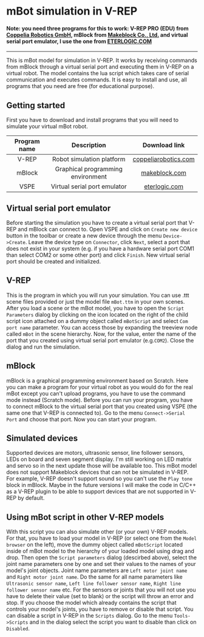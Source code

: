 # mBot simulation in V-REP

#### Note: you need three programs for this to work: V-REP PRO (EDU) from [Coppelia Robotics GmbH](http://www.coppeliarobotics.com/index.html), mBlock from [Makeblock Co., Ltd.](http://www.makeblock.com/) and virtual serial port emulator, I use the one from [ETERLOGIC.COM](http://www.eterlogic.com/Products.VSPE.html)

---

This is mBot model for simulation in V-REP. It works by receiving commands from mBlock through a virtual serial port and executing them in V-REP on a virtual robot. The model contains the lua script which takes care of serial communication and executes commands. It is easy to install and use, all programs that you need are free (for educational purpose).

## Getting started
First you have to download and install programs that you will need to simulate your virtual mBot robot.

| Program name | Description | Download link |
| :-------------: | :-------------: | :----: |
| V-REP | Robot simulation platform | [coppeliarobotics.com](http://www.coppeliarobotics.com/downloads.html) |
| mBlock | Graphical programming environment | [makeblock.com](http://learn.makeblock.com/en/software/)|
| VSPE | Virtual serial port emulator | [eterlogic.com](http://www.eterlogic.com/Downloads.html)

## Virtual serial port emulator
Before starting the simulation you have to create a virtual serial port that V-REP and mBlock can connect to. Open VSPE and click on ``Create new device`` button in the toolbar or create a new device through the menu ``Device->Create``. Leave the device type on ``Connector``, click ``Next``, select a port that does not exist in your system (e.g. if you have a hardware serial port COM1 than select COM2 or some other port) and click ``Finish``. New virtual serial port should be created and initialized.

## V-REP
This is the program in which you will run your simulation. You can use .ttt scene files provided or just the model file ``mBot.ttm`` in your own scenes. After you load a scene or the mBot model, you have to open the ``Script Parameters`` dialog by clicking on the icon located on the right of the child script icon attached on a dummy object called ``mBotScript`` and select ``Com port name`` parameter. You can access those by expanding the treeview node called ``mBot`` in the scene hierarchy. Now, for the value, enter the name of the port that you created using virtual serial port emulator (e.g.``COM2``). Close the dialog and run the simulation.

## mBlock
mBlock is a graphical programming environment based on Scratch. Here you can make a program for your virtual robot as you would do for the real mBot except you can't upload programs, you have to use the command mode instead (Scratch mode). Before you can run your program, you have to connect mBlock to the virtual serial port that you created using VSPE (the same one that V-REP is connected to). Go to the menu ``Connect->Serial Port`` and choose that port. Now you can start your program.

## Simulated devices
Supported devices are motors, ultrasonic sensor, line follower sensors, LEDs on board and seven segment display. I'm still working on LED matrix and servo so in the next update those will be available too. This mBot model does not support Makeblock devices that can not be simulated in V-REP. For example, V-REP doesn't support sound so you can't use the ``Play tone`` block in mBlock. Maybe in the future versions I will make the code in C/C++ as a V-REP plugin to be able to support devices that are not supported in V-REP by default.

## Using mBot script in other V-REP models
With this script you can also simulate other (or your own) V-REP models. For that, you have to load your model in V-REP (or select one from the ``Model browser`` on the left), move the dummy object called ``mBotScript`` located inside of mBot model to the hierarchy of your loaded model using drag and drop. Then open the ``Script parameters`` dialog (descirbed above), select the joint name parameters one by one and set their values to the names of your model's joint objects. Joint name parameters are ``Left motor joint name`` and ``Right motor joint name``. Do the same for all name parameters like ``Ultrasonic sensor name``, ``Left line follower sensor name``, ``Right line follower sensor name`` etc. For the sensors or joints that you will not use you have to delete their value (set to blank) or the script will throw an error and stop. If you choose the model which already contains the script that controls your model's joints, you have to remove or disable that script. You can disable a script in V-REP in the ``Scripts`` dialog. Go to the menu ``Tools->Scripts`` and in the dialog select the script you want to disable than click on ``Disabled``.
